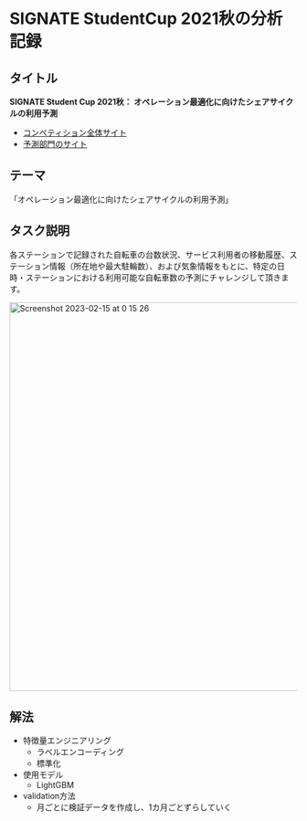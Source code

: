  # SIGNATE StudentCup 2021秋の分析記録
 
## タイトル
**SIGNATE Student Cup 2021秋： オペレーション最適化に向けたシェアサイクルの利用予測**
- [コンペティション全体サイト](https://signate.jp/competitions/549)
- [予測部門のサイト](https://signate.jp/competitions/550)

## テーマ
「オペレーション最適化に向けたシェアサイクルの利用予測」

## タスク説明
各ステーションで記録された自転車の台数状況、サービス利用者の移動履歴、ステーション情報（所在地や最大駐輪数）、および気象情報をもとに、特定の日時・ステーションにおける利用可能な自転車数の予測にチャレンジして頂きます。
 
<img width="681" alt="Screenshot 2023-02-15 at 0 15 26" src="https://user-images.githubusercontent.com/78187015/218779203-e4a98bd6-c220-4fac-b8ca-2016b57500ed.png">

## 解法
- 特徴量エンジニアリング
    - ラベルエンコーディング
    - 標準化
- 使用モデル
    - LightGBM
- validation方法
    - 月ごとに検証データを作成し、1カ月ごとずらしていく
